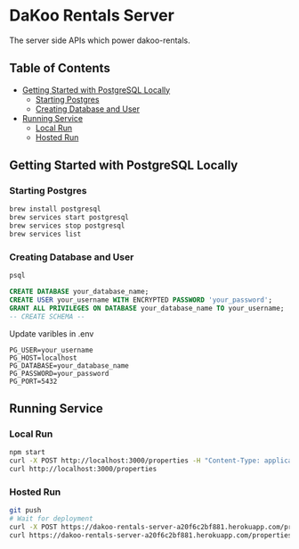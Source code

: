 # DaKoo Rentals Server

The server side APIs which power dakoo-rentals.

## Table of Contents

- [Getting Started with PostgreSQL Locally](#getting-started-with-postgresql-locally)
  - [Starting Postgres](#starting-postgres)
  - [Creating Database and User](#creating-database-and-user)
- [Running Service](#running-service)
  - [Local Run](#local-run)
  - [Hosted Run](#hosted-run)

## Getting Started with PostgreSQL Locally

### Starting Postgres
```sh
brew install postgresql
brew services start postgresql
brew services stop postgresql
brew services list
```

### Creating Database and User
```sh
psql
```

```sql
CREATE DATABASE your_database_name;
CREATE USER your_username WITH ENCRYPTED PASSWORD 'your_password';
GRANT ALL PRIVILEGES ON DATABASE your_database_name TO your_username;
-- CREATE SCHEMA --
```

Update varibles in .env
```
PG_USER=your_username
PG_HOST=localhost
PG_DATABASE=your_database_name
PG_PASSWORD=your_password
PG_PORT=5432
```

## Running Service

### Local Run
```sh
npm start
curl -X POST http://localhost:3000/properties -H "Content-Type: application/json" -d '{"address": "123 Main St"}'
curl http://localhost:3000/properties
```

### Hosted Run
```sh
git push
# Wait for deployment
curl -X POST https://dakoo-rentals-server-a20f6c2bf881.herokuapp.com/properties -H "Content-Type: application/json" -d '{"address": "123 Main St"}'
curl https://dakoo-rentals-server-a20f6c2bf881.herokuapp.com/properties
```
